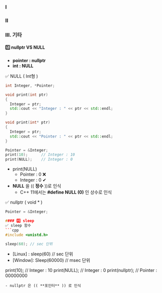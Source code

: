 ### Ⅰ 

### Ⅱ

### Ⅲ. 기타
#### 1️⃣ nullptr VS NULL
- **pointer : nullptr**
- **int : NULL**

✅ NULL ( Int형 )
```cpp
int Integer, *Pointer;

void print(int ptr)
{
  Integer = ptr;
  std::cout << "Integer : " << ptr << std::endl;
}

void print(int* ptr)
{
  Integer = ptr;
  std::cout << "Pointer : " << ptr << std::endl;
}

Pointer = &Integer;
print(10);      // Integer : 10
print(NULL);    // Integer : 0
```
- print(NULL)
  - Pointer : 0 ❌
  - Integer : 0 ✔
- **NULL** 을 (( **정수** ))로 인식
  - C++ 11에서는 **#define NULL  (0)** 인 상수로 인식

✅ nullptr ( void * )
```cpp
Pointer = &Integer;

#### 2️⃣ sleep
✅ sleep 함수
```cpp
#include <unistd.h>

sleep(60); // sec 단위
```
- [Linux] : sleep(60)    // sec 단위
- [Window]: Sleep(60000) // msec 단위 

print(10);       // Integer : 10
print(NULL);     // Integer : 0
print(nullptr);  // Pointer : 00000000
```
- nullptr 은 (( **포인터** )) 로 인식
